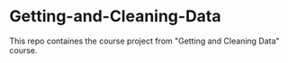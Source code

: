 # Getting-and-Cleaning-Data
This repo containes the course project from "Getting and Cleaning Data" course.
